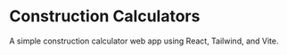 # Construction Calculators
A simple construction calculator web app using React, Tailwind, and Vite.